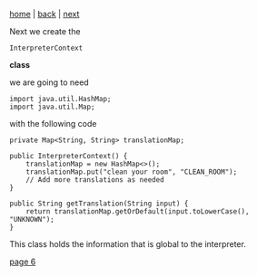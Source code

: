 [home](./page01.md) | [back](./page04.md) | [next](./page06.md)

Next we create the
```
InterpreterContext
```
**class**

we are going to need
```
import java.util.HashMap;
import java.util.Map;
```
with the following code
```
private Map<String, String> translationMap;

public InterpreterContext() {
    translationMap = new HashMap<>();
    translationMap.put("clean your room", "CLEAN_ROOM");
    // Add more translations as needed
}

public String getTranslation(String input) {
    return translationMap.getOrDefault(input.toLowerCase(), "UNKNOWN");
}
```

This class holds the information that is global to the interpreter.

[page 6](./page06.md)
